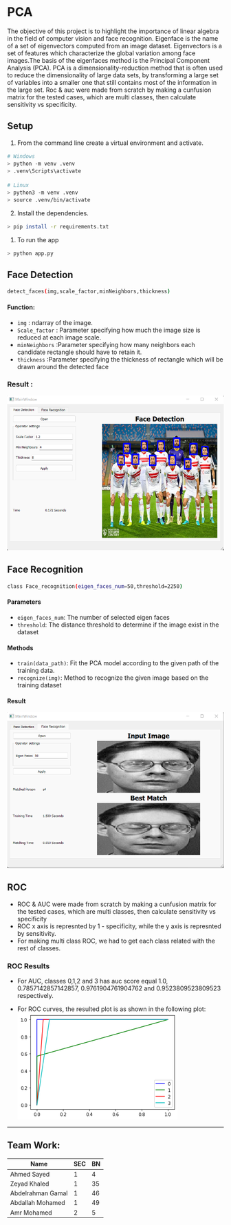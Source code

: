 # PCA
The objective of this project is to highlight the importance of linear algebra in the field of computer vision and face recognition. Eigenface is the name of a set of eigenvectors computed from an image dataset. Eigenvectors is a set of features which characterize the global variation among face images.The basis of the eigenfaces method is the Principal Component Analysis (PCA). PCA is a dimensionality-reduction method that is often used to reduce the dimensionality of large data sets, by transforming a large set of variables into a smaller one that still contains most of the information in the large set. Roc & auc were made from scratch by making a cunfusion matrix for the tested cases, which are multi classes, then calculate sensitivity vs specificity.



## Setup
1. From the command line create a virtual environment and activate.
```sh
# Windows
> python -m venv .venv
> .venv\Scripts\activate

# Linux
> python3 -m venv .venv
> source .venv/bin/activate
```

2. Install the dependencies.
```sh
> pip install -r requirements.txt
```

1. To run the app
```sh
> python app.py
```
## Face Detection
```sh
detect_faces(img,scale_factor,minNeighbors,thickness)
```
#### Function:
* `img` : ndarray of the image.
* `Scale_factor` :  Parameter specifying how much the image size is reduced at each image scale.
* `minNeighbors` :Parameter specifying how many neighbors each candidate rectangle should have to retain it.
* `thickness` :Parameter specifying the thickness of rectangle which will be drawn around the detected face
### Result :
![img](images/result1.png)

## Face Recognition
```sh
class Face_recognition(eigen_faces_num=50,threshold=2250)
```

#### Parameters
* `eigen_faces_num`: The number of selected eigen faces
* `threshold`: The distance threshold to determine if the image exist in the dataset
#### Methods
* `train(data_path)`: Fit the PCA model according to the given path of the training data.
* `recognize(img)`: Method to recognize the given image based on the training dataset
#### Result
![img](images/result2.png)

## ROC 

* ROC & AUC were made from scratch by making a cunfusion matrix for the tested cases, which are multi classes, then calculate sensitivity vs specificity 
* ROC x axis is represnted by 1 - specificity, while the y axis is represnted by sensitivity.
* For making multi class ROC, we had to get each class related with the rest of classes.

### ROC Results

* For AUC, classes 0,1,2 and 3 has auc score equal 1.0, 0.7857142857142857, 0.9761904761904762 and 0.9523809523809523 respectively.

* For ROC curves, the resulted plot is as shown in the following plot:
![img](roc/roc.png)

---

## Team Work:

| Name | SEC | BN |
| ----------- | ----------- | ----------- |
| Ahmed Sayed | 1 | 4 |
| Zeyad Khaled | 1 | 35 |
| Abdelrahman Gamal | 1 | 46 |
| Abdallah Mohamed  | 1 | 49 |
| Amr Mohamed | 2 | 5 |

